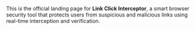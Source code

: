 This is the official landing page for **Link Click Interceptor**, a smart browser security tool that protects users from suspicious and malicious links using real-time interception and verification.
